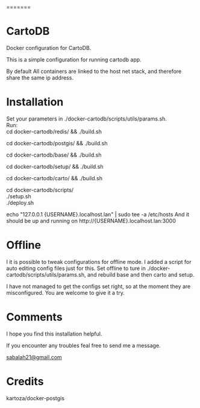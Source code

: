 =======
# CartoDB

Docker configuration for CartoDB.

This is a simple configuration for running cartodb app.

By default All containers are linked to the host net stack, and therefore share
the same ip address.  

# Installation

Set your parameters in ./docker-cartodb/scripts/utils/params.sh.  
Run:  
cd docker-cartodb/redis/ && ./build.sh

cd docker-cartodb/postgis/ && ./build.sh

cd docker-cartodb/base/ && ./build.sh

cd docker-cartodb/setup/ && ./build.sh

cd docker-cartodb/carto/ && ./build.sh

cd docker-cartodb/scripts/  
./setup.sh  
./deploy.sh

echo "127.0.0.1 {USERNAME}.localhost.lan" | sudo tee -a /etc/hosts
And it should be up and running on http://{USERNAME}.localhost.lan:3000

# Offline
I it is possible to tweak configurations for offline mode.
I added a script for auto editing config files just for this.
Set offline to ture in ./docker-cartodb/scripts/utils/params.sh, and rebuild
base and then carto and setup.

I have not managed to get the configs set right, so at the moment they are misconfigured.
You are welcome to give it a try.

# Comments

I hope you find this installation helpful.

If you encounter any troubles feal free to send me a message. 

sabalah21@gmail.com

# Credits
kartoza/docker-postgis
